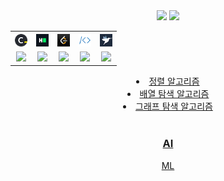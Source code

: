 <div align='center'>
    <img src="https://img.shields.io/github/languages/top/N0WST4NDUP/Algorithm.svg?color=orange&logo=java"/>
    <img src="https://img.shields.io/github/last-commit/N0WST4NDUP/Algorithm.svg?color=00e34f"/>
</div>

<table align='center'>
    <tr>
        <th align='center'><a href="./"><img src="./src/imgs/codility.png" style="height:20px"/></a></th>
        <th align='center'><a href="./"><img src="./src/imgs/hackerrank.png" style="height:20px"/></a></th>
        <th align='center'><a href="./"><img src="./src/imgs/leetcode.jpg" style="height:20px"/></a></th>
        <th align='center'><a href="./백준"><img src="./src/imgs/baekjoon.png" style="height:20px"/></a></th>
        <th align='center'><a href="./프로그래머스"><img src="./src/imgs/programmers.png" style="height:20px"/></a></th>
    </tr>
    <tr>
        <td align='center'><img src="https://img.shields.io/badge/To%20do-grey" style="height:20px"/></td>
        <td align='center'><img src="https://img.shields.io/badge/To%20do-grey" style="height:20px"/></td>
        <td align='center'><img src="https://img.shields.io/badge/To%20do-grey" style="height:20px"/></td>
        <td align='center'><img src="https://img.shields.io/badge/Pausing-d63a44" style="height:20px"/></td>
        <td align='center'><img src="https://img.shields.io/badge/Doing!-00e34f" style="height:20px"/></td>
    </tr>
</table>

<div align='center'>
    <li><a href="./Note/SortingAlgorithm/">정렬 알고리즘</a></li>
    <li><a href="./Note/ArraySearchAlgorithm">배열 탐색 알고리즘</a></li>
    <li><a href="./Note/GraphSearchAlgorithm">그래프 탐색 알고리즘</a></li>
</div>
<br>
<div align='center'> <h3><a href="./Note/AI">AI</a></h3>
    <a href="./Note/AI/ML">ML</a>
</div>
